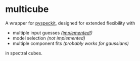 # multicube
A wrapper for [pyspeckit](https://github.com/pyspeckit/pyspeckit), designed for extended flexibility with 

* multiple input guesses *([implemented!](example.py))*
* model selection *(not implemented)*
* multiple component fits *(probably works for gaussians)*

in spectral cubes.
